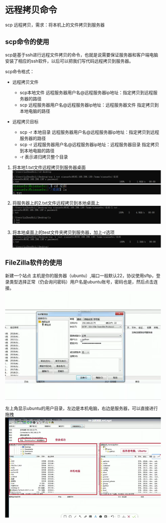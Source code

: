 # 远程拷贝命令

scp 远程拷贝，需求：将本机上的文件拷贝到服务器

## scp命令的使用
scp是基于ssh进行远程文件拷贝的命令，也就是说需要保证服务器和客户端电脑安装了相应的ssh软件，以后可以把我们写代码远程拷贝到服务器。

scp命令格式：
* 远程拷贝文件
  * scp本地文件 远程服务器用户名@远程服务器ip地址：指定拷贝到远程服务器的路径
  * scp 远程服务器用户名@远程服务器ip地址：远程服务器文件 指定拷贝到本地电脑的路径

* 远程拷贝目标
  * scp -r 本地目录 远程服务器用户名@远程服务器ip地址：指定拷贝到远程服务器的路径
  * scp -r 远程服务器用户名@远程服务器ip地址：远程服务器目录 指定拷贝到本地电脑的路径
  * -r 表示递归拷贝整个目录


1. 将本地1.txt文件远程拷贝到服务器桌面
![图 1](../images/f5a16609c8c6ddacfcb56f08311ae5c1ea57ac5446ab646f693c753015d1994c.png)  
![图 2](../images/ed0dd18bb7dd6b01b46ef3bf43ce8946b60d79c827058513386efd87e3de7dc8.png)  

2. 将服务器上的2.txt文件远程拷贝到本地桌面上
![图 3](../images/c15e6485b360404f9bd97132c5e50f4f7ab0ac15ffdf8132bc8d0d3858af2fcc.png)  

3. 将本地桌面上的test文件夹拷贝到服务器，加上-r选项
![图 4](../images/8f66fd81e79ae217162ccb0833fee25b14ab0679b18a094a059c5a47081929f2.png)  



## FileZilla软件的使用
新建一个站点  主机是你的服务器（ubuntu）,端口一般默认22，协议使用sftp，登录类型选择正常（仍会询问密码）用户名是ubuntu账号，密码也是，然后点击连接。
![图 5](../images/b4bd47b64251026645806c02cd09593567e9a677aa5266ce8f211ebc37f7fd12.png)  

左上角显示ubuntu的用户目录，左边是本机电脑，右边是服务器，可以直接进行拖拽
![图 6](../images/68129082b1ef281284734323f0c9e43b7e90d8cb58256047eed7520a3a12b289.png)  



